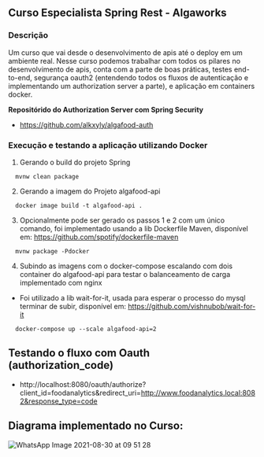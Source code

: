 ## Curso Especialista Spring Rest - Algaworks

### **Descrição**

Um curso que vai desde o desenvolvimento de apis até o deploy em um ambiente real. Nesse curso podemos trabalhar com todos os pilares no desenvolvimento de apis, conta com a parte de boas práticas, testes end-to-end, segurança oauth2 (entendendo todos os fluxos de autenticação e implementando um authorization server a parte), e aplicação em containers docker.

**Repositórido do Authorization Server com Spring Security**

*  https://github.com/alkxyly/algafood-auth

### **Execução  e testando a aplicação utilizando Docker**

1. Gerando o build do projeto Spring
```maven
  mvnw clean package
```

2. Gerando a imagem do Projeto algafood-api
```maven
  docker image build -t algafood-api .
```
3. Opcionalmente pode ser gerado os passos 1 e 2 com um único comando, foi implementado usando a lib Dockerfile Maven, disponível em: https://github.com/spotify/dockerfile-maven
```maven
  mvnw package -Pdocker
```
4. Subindo as imagens com o docker-compose escalando com dois container do algafood-api para testar o balanceamento de carga implementado com nginx
* Foi utilizado a lib wait-for-it, usada para esperar o processo do mysql terminar de subir, disponível em: https://github.com/vishnubob/wait-for-it
```maven
  docker-compose up --scale algafood-api=2
```
## Testando o fluxo com Oauth (authorization_code)

* http://localhost:8080/oauth/authorize?client_id=foodanalytics&redirect_uri=http://www.foodanalytics.local:8082&response_type=code

## **Diagrama implementado no Curso:**

![WhatsApp Image 2021-08-30 at 09 51 28](https://user-images.githubusercontent.com/4734174/131342016-b45a48fb-20a7-4587-9cc9-90fb1a69676a.jpeg)


